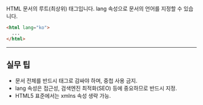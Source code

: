 # <html>

HTML 문서의 루트(최상위) 태그입니다. lang 속성으로 문서의 언어를 지정할 수 있습니다.

```html
<html lang="ko">
  ...
</html>
```

---

## 실무 팁
- 문서 전체를 반드시 <html> 태그로 감싸야 하며, 중첩 사용 금지.
- lang 속성은 접근성, 검색엔진 최적화(SEO) 등에 중요하므로 반드시 지정.
- HTML5 표준에서는 xmlns 속성 생략 가능.

